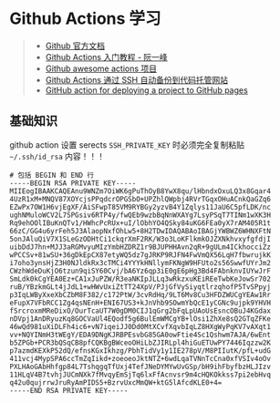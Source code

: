 # Github Actions 学习

> * [Github 官方文档](https://help.github.com/en/articles/workflow-syntax-for-github-actions)
> * [Github Actions 入门教程 - 阮一峰](http://www.ruanyifeng.com/blog/2019/09/getting-started-with-github-actions.html)
> * [Github awesome actions 项目](https://github.com/sdras/awesome-actions)
> * [Github Actions 通过 SSH 自动备份到代码托管网站](https://blog.csdn.net/z_johnny/article/details/104061608)
> * [GitHub action for deploying a project to GitHub pages](https://github.com/JamesIves/github-pages-deploy-action)

## 基础知识

github action 设置 serects `SSH_PRIVATE_KEY` 时必须完全复制粘贴 `~/.ssh/id_rsa` 内容！！！

```
# 包括 BEGIN 和 END 行
-----BEGIN RSA PRIVATE KEY-----
MIIEogIBAAKCAQEAnu9WNZm7OiWK6gPuThOyB8YwX8qu/lHbndxOxuLQ3x8Gqar4
4UzR1xM+MNQV87XOYcjsPPqdcrOPGSbO+UPZhlQWpbj4RVrTGqxOHuACnkQaGZq6
EZwPx7OW1H6vjEgXF/AiSFwpT85VM9RYBGy2yzvB4Y1Zqlys11JaU6C5pfLDK/nc
ughNMuloWCV2L7SPGsiv6RTP4y/fwQEb9wzbBqNnWXAYg7LsyPSqT7TINm1wXK3H
Rq9ehOOlIBuKnQTv1/HWhcPcRUx+uI/lObhYO4QSky84uKG6FEa0yX7rAM405R1t
66zC/GG4u6yrFeh5J3AlaopNxfOhLw5+8H2TDwIDAQABAoIBAGjYWBWZ6WHNXFtN
5onJAluQiV7X1SLeGzODHtCi1ckqrXmF2RK/W3o3LoKFlkmkOJZXNkhvxyfgfdjI
uibDdJ7hn+MJJ3aRGMvyuMIzYmbHZDRZ1r9BJUPHHAvn2qR+9gULm4ICkhocciZz
wPCCSv+81wSU+36gDkEpCX87etyWQ5dz7gJRKP9RJFN4FwVmQX56LqH7fbwrujkK
i7oho3ynsHjZ3H0NJldkRx3cTMCi4YYYkHNllymFKNgW9HFUto2s56SwwfUYrJm2
CWzhWdeDuKjO6tzun9qiSY60Cvj/bA6Yz6qp3iE0gE6pHg3Bd4FAbnknvIUYwJrF
SmLdk0kCgYEA0Ez+CA1xJuPZW/R3eaNKIpJLLq3wRkzxuKEiREeTwbKeJowSr702
ruB/YBzkmGLt4jJdL1+wHWvUxiZtTT24XpV/PJjGfVySiyqtlrzqhofP5TvSPpyj
p3IqLWByXxeXbCZbM8F382/c172PtW/3cvRdHq/9LT6Mv8Cu3HFDZWUCgYEAw1Rr
eFupX7VFbRCC1Zg4qsNEnH+ENI67US3+kJnVhb9SOwmYbQcE1yCGNc9ujpk9YHVH
fSrcroxmMReDixO/OurTcaUT7W0gDM0CIJ1qGrg2bFqLpUAoUsEsncOBuJ4KGdax
nDVpj1AnDRyuzKq8GOCVaUl4EQodf5g6BulEmWMCgYB+lOsi1ZhXe8sQ2GTqZFKe
46wQd981uXiDLFh4ic6+vN7iqeiJJ0Dd0MtXCvfXqvbIqLZ8HXgWyPqKV7vAXqt1
vv+NQYINmH3tWEgY/EDA9DNgKJRBPEsvbG85GA0owFtie4Sc1Qshwm7AJA/6wEnt
b5ZPGb+PCR3bQSqCB8pfCQKBgBWceoOHiLbZJIRLpl4hiGuETUwPY7446Iqzzw2K
p7azmdKEXkP52dQ/efnsKGxIkhzg/PbhTidVy1y1IE278pV/M8PIIutK/pfL+udG
411vcj4MypSPA6ccTmZqIikd+zoeoeoJktNTZ+6wdLqaTVNnTcCna0xfVSIv4oOv
PXLHAoGAbHhfgp84L7TshqgqTfUxj4TefJNeDYMYwUvGSp/bH9ihFbyfbzHLJIzv
11HLqV4B7tvhjJUCmNXk7fMvqyEmSjTq6lxFfAcnvsr9m4cHQKOkkss7pi2ebHvq
q42u0qujrrwJruRyAmPIDS5+BzrvUxcMmQW+ktG5lAfcdKLE0+4=
-----END RSA PRIVATE KEY-----
```
